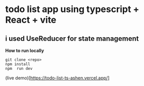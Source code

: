 # todo list app using typescript + React + vite
## i used UseReducer for state management

**How to run locally**
```
git clone <repo>
npm install
npm  run dev 
```
(live demo)[https://todo-list-ts-ashen.vercel.app/]
